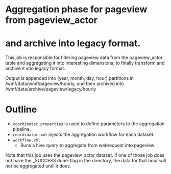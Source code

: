 # Aggregation phase for pageview from pageview_actor
# and archive into legacy format.

This job is responsible for filtering pageview data
from the pageview_actor table and aggregating it
into interesting dimensions, to finally
transform and archive it into legacy format.

Output is appended into (year, month, day, hour) partitions
in /wmf/data/wmf/pageview/hourly, and then archived into
/wmf/data/archive/pageview/legacy/hourly

# Outline

* ```coordinator.properties``` is used to define parameters to the
  aggregation pipeline.
* ```coordinator.xml``` injects the aggregation workflow for each dataset.
* ```workflow.xml```
  * Runs a hive query to aggregate from webrequest into pageview

Note that this job uses the pageview_actor dataset.  If one of those
job does not have the _SUCCESS done-flag in the directory, the data for that
hour will not be aggregated until it does.
